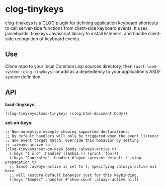 # clog-tinykeys
clog-tinykeys is a CLOG plugin for defining application keyboard shortcuts to call server-side functions from client-side keyboard events. It uses jamiebuilds' tinykeys Javascript library to install listeners, and handle client-side recognition of keyboard events.

## Use
Clone repo to your local Common Lisp sources directory, then `(asdf:load-system :clog-tinykeys)` or add as a dependency to your application's ASDF system definition.

## API
**load-tinykeys**:
``` common-lisp
(clog-tinykeys:load-tinykeys (clog:html-document body))
```

**set-on-keys**:
``` common-lisp
;; Non-normative example showing supported declarations.
;; By default handlers will only be triggered when the event listener
;; and event target match. Override this behavior by setting
;; :always-active to t.
(clog-tinykeys:set-on-keys (body :always-active t)
  (:keys "f o o" :handler (lambda () (print 'foo)))
  (:keys "Control+o" :handler #'open :prevent-default t :stop-propagation t)
  ;; Since :always-active is set to t, specifying :always-active nil here
  ;; will restore default behavior just for this keybinding.
  (:keys "$mod+c" :handler #'show-count :always-active nil))
```



